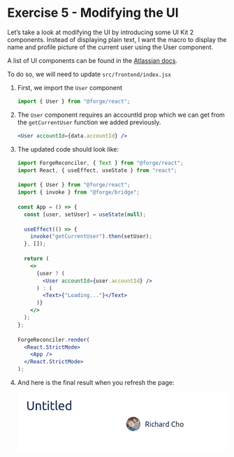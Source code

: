 # Exercise 5 - Modifying the UI

Let’s take a look at modifying the UI by introducing some UI Kit 2 components.
Instead of displaying plain text, I want the macro to display the name and profile picture of the current user using the User component.

A list of UI components can be found in the [Atlassian
docs](https://developer.atlassian.com/platform/forge/ui-kit-2/user/).

To do so, we will need to update `src/frontend/index.jsx`

1. First, we import the `User` component

   ```jsx
   import { User } from "@forge/react";
   ```

2. The `User` component requires an accountId prop which we can get from the `getCurrentUser` function we added previously.

   ```jsx
   <User accountId={data.accountId} />
   ```

3. The updated code should look like:

   ```jsx
   import ForgeReconciler, { Text } from "@forge/react";
   import React, { useEffect, useState } from "react";

   import { User } from "@forge/react";
   import { invoke } from "@forge/bridge";

   const App = () => {
     const [user, setUser] = useState(null);

     useEffect(() => {
       invoke("getCurrentUser").then(setUser);
     }, []);

     return (
       <>
         {user ? (
           <User accountId={user.accountId} />
         ) : (
           <Text>{"Loading..."}</Text>
         )}
       </>
     );
   };

   ForgeReconciler.render(
     <React.StrictMode>
       <App />
     </React.StrictMode>
   );
   ```

4. And here is the final result when you refresh the page:

   ![](./img/exercise-5/user-component.png)

